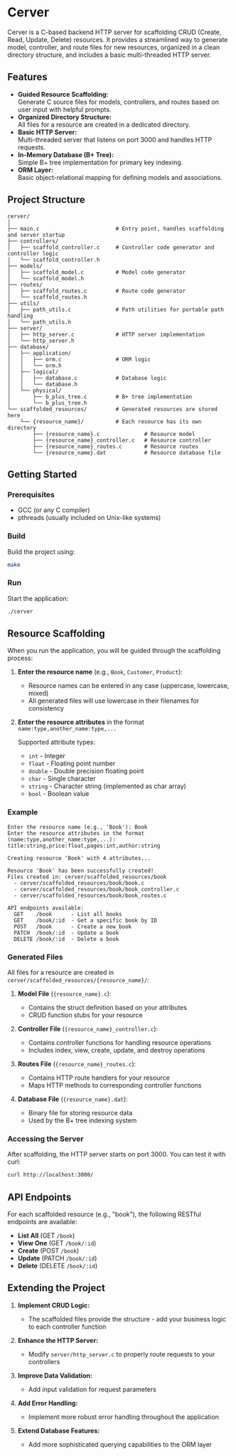 # Cerver

Cerver is a C-based backend HTTP server for scaffolding CRUD (Create, Read, Update, Delete) resources. It provides a streamlined way to generate model, controller, and route files for new resources, organized in a clean directory structure, and includes a basic multi-threaded HTTP server.

## Features

- **Guided Resource Scaffolding:**  
  Generate C source files for models, controllers, and routes based on user input with helpful prompts.
- **Organized Directory Structure:**  
  All files for a resource are created in a dedicated directory.
- **Basic HTTP Server:**  
  Multi-threaded server that listens on port 3000 and handles HTTP requests.
- **In-Memory Database (B+ Tree):**  
  Simple B+ tree implementation for primary key indexing.
- **ORM Layer:**  
  Basic object-relational mapping for defining models and associations.

## Project Structure

```
cerver/
│
├── main.c                        # Entry point, handles scaffolding and server startup
├── controllers/
│   ├── scaffold_controller.c     # Controller code generator and controller logic
│   └── scaffold_controller.h
├── models/
│   ├── scaffold_model.c          # Model code generator
│   └── scaffold_model.h
├── routes/
│   ├── scaffold_routes.c         # Route code generator
│   └── scaffold_routes.h
├── utils/
│   ├── path_utils.c              # Path utilities for portable path handling
│   └── path_utils.h
├── server/
│   ├── http_server.c             # HTTP server implementation
│   └── http_server.h
├── database/
│   ├── application/
│   │   ├── orm.c                 # ORM logic
│   │   └── orm.h
│   ├── logical/
│   │   ├── database.c            # Database logic
│   │   └── database.h
│   └── physical/
│       ├── b_plus_tree.c         # B+ tree implementation
│       └── b_plus_tree.h
└── scaffolded_resources/         # Generated resources are stored here
    └── {resource_name}/          # Each resource has its own directory
        ├── {resource_name}.c              # Resource model
        ├── {resource_name}_controller.c   # Resource controller
        ├── {resource_name}_routes.c       # Resource routes
        └── {resource_name}.dat            # Resource database file
```

## Getting Started

### Prerequisites

- GCC (or any C compiler)
- pthreads (usually included on Unix-like systems)

### Build

Build the project using:

```sh
make
```

### Run

Start the application:

```sh
./cerver
```

## Resource Scaffolding

When you run the application, you will be guided through the scaffolding process:

1. **Enter the resource name** (e.g., `Book`, `Customer`, `Product`):
   - Resource names can be entered in any case (uppercase, lowercase, mixed)
   - All generated files will use lowercase in their filenames for consistency

2. **Enter the resource attributes** in the format `name:type,another_name:type,...`
   
   Supported attribute types:
   - `int` - Integer
   - `float` - Floating point number
   - `double` - Double precision floating point
   - `char` - Single character
   - `string` - Character string (implemented as char array)
   - `bool` - Boolean value

### Example

```
Enter the resource name (e.g., 'Book'): Book
Enter the resource attributes in the format (name:type,another_name:type,...): title:string,price:float,pages:int,author:string

Creating resource 'Book' with 4 attributes...

Resource 'Book' has been successfully created!
Files created in: cerver/scaffolded_resources/book
  - cerver/scaffolded_resources/book/book.c
  - cerver/scaffolded_resources/book/book_controller.c
  - cerver/scaffolded_resources/book/book_routes.c

API endpoints available:
  GET    /book      - List all books
  GET    /book/:id  - Get a specific book by ID
  POST   /book      - Create a new book
  PATCH  /book/:id  - Update a book
  DELETE /book/:id  - Delete a book
```

### Generated Files

All files for a resource are created in `cerver/scaffolded_resources/{resource_name}/`:

1. **Model File** (`{resource_name}.c`):
   - Contains the struct definition based on your attributes
   - CRUD function stubs for your resource

2. **Controller File** (`{resource_name}_controller.c`):
   - Contains controller functions for handling resource operations
   - Includes index, view, create, update, and destroy operations

3. **Routes File** (`{resource_name}_routes.c`):
   - Contains HTTP route handlers for your resource
   - Maps HTTP methods to corresponding controller functions

4. **Database File** (`{resource_name}.dat`):
   - Binary file for storing resource data
   - Used by the B+ tree indexing system

### Accessing the Server

After scaffolding, the HTTP server starts on port 3000. You can test it with curl:

```sh
curl http://localhost:3000/
```

## API Endpoints

For each scaffolded resource (e.g., "book"), the following RESTful endpoints are available:

- **List All** (GET `/book`)
- **View One** (GET `/book/:id`)
- **Create** (POST `/book`)
- **Update** (PATCH `/book/:id`)
- **Delete** (DELETE `/book/:id`)

## Extending the Project

1. **Implement CRUD Logic:**
   - The scaffolded files provide the structure - add your business logic to each controller function

2. **Enhance the HTTP Server:**
   - Modify `server/http_server.c` to properly route requests to your controllers

3. **Improve Data Validation:**
   - Add input validation for request parameters

4. **Add Error Handling:**
   - Implement more robust error handling throughout the application

5. **Extend Database Features:**
   - Add more sophisticated querying capabilities to the ORM layer
